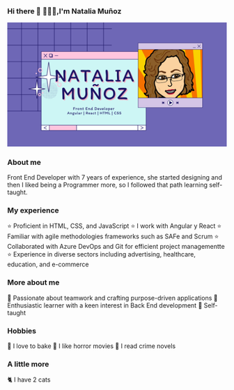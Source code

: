 ### Hi there 👋 👩🏽‍💻,I'm Natalia Muñoz

<img src="https://raw.githubusercontent.com/harumy08/harumy08/master/gh-header.png" alt="Natalia Muñoz - Front End Developer - React/Angular/HTML/CSS">

### About me
Front End Developer with 7 years of experience, she started designing and then I liked being a Programmer more, so I followed that path learning self-taught.

### My experience
⭐ Proficient in HTML, CSS, and JavaScript
⭐ I work with Angular y React
⭐ Familiar with agile methodologies frameworks such as SAFe and Scrum
⭐ Collaborated with Azure DevOps and Git for efficient project managementte
⭐ Experience in diverse sectors including advertising, healthcare, education, and e-commerce

### More about me

💞 Passionate about teamwork and crafting purpose-driven applications
💞 Enthusiastic learner with a keen interest in Back End development
💞 Self-taught

### Hobbies

🥖 I love to bake
🧟 I like horror movies
📖 I read crime novels

### A little more

🐈 I have 2 cats


